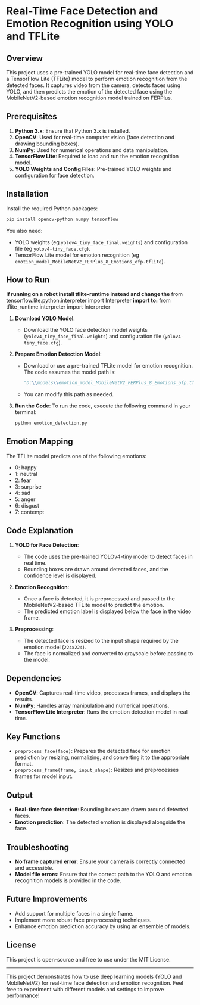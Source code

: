 # Real-Time Face Detection and Emotion Recognition using YOLO and TFLite

## Overview

This project uses a pre-trained YOLO model for real-time face detection and a TensorFlow Lite (TFLite) model to perform emotion recognition from the detected faces. It captures video from the camera, detects faces using YOLO, and then predicts the emotion of the detected face using the MobileNetV2-based emotion recognition model trained on FERPlus.

## Prerequisites

1. **Python 3.x**: Ensure that Python 3.x is installed.
2. **OpenCV**: Used for real-time computer vision (face detection and drawing bounding boxes).
3. **NumPy**: Used for numerical operations and data manipulation.
4. **TensorFlow Lite**: Required to load and run the emotion recognition model.
5. **YOLO Weights and Config Files**: Pre-trained YOLO weights and configuration for face detection.

## Installation

Install the required Python packages:

```bash
pip install opencv-python numpy tensorflow
```

You also need:
- YOLO weights (eg `yolov4_tiny_face_final.weights`) and configuration file (eg `yolov4-tiny_face.cfg`).
- TensorFlow Lite model for emotion recognition (eg `emotion_model_MobileNetV2_FERPlus_8_Emotions_ofp.tflite`).

## How to Run

**If running on a robot install tflite-runtime instead and change the** from tensorflow.lite.python.interpreter import Interpreter **import to:** from tflite_runtime.interpreter import Interpreter

1. **Download YOLO Model**:
   - Download the YOLO face detection model weights (`yolov4_tiny_face_final.weights`) and configuration file (`yolov4-tiny_face.cfg`).

2. **Prepare Emotion Detection Model**:
   - Download or use a pre-trained TFLite model for emotion recognition. The code assumes the model path is:
     
     ```python
     "D:\\models\\emotion_model_MobileNetV2_FERPlus_8_Emotions_ofp.tflite"
     ```
   
   - You can modify this path as needed.

3. **Run the Code**:
   To run the code, execute the following command in your terminal:
   
   ```bash
   python emotion_detection.py
   ```

## Emotion Mapping

The TFLite model predicts one of the following emotions:
- 0: happy
- 1: neutral
- 2: fear
- 3: surprise
- 4: sad
- 5: anger
- 6: disgust
- 7: contempt

## Code Explanation

1. **YOLO for Face Detection**:
   - The code uses the pre-trained YOLOv4-tiny model to detect faces in real time.
   - Bounding boxes are drawn around detected faces, and the confidence level is displayed.

2. **Emotion Recognition**:
   - Once a face is detected, it is preprocessed and passed to the MobileNetV2-based TFLite model to predict the emotion.
   - The predicted emotion label is displayed below the face in the video frame.

3. **Preprocessing**:
   - The detected face is resized to the input shape required by the emotion model (`224x224`).
   - The face is normalized and converted to grayscale before passing to the model.

## Dependencies

- **OpenCV**: Captures real-time video, processes frames, and displays the results.
- **NumPy**: Handles array manipulation and numerical operations.
- **TensorFlow Lite Interpreter**: Runs the emotion detection model in real time.

## Key Functions

- `preprocess_face(face)`: Prepares the detected face for emotion prediction by resizing, normalizing, and converting it to the appropriate format.
- `preprocess_frame(frame, input_shape)`: Resizes and preprocesses frames for model input.
  
## Output

- **Real-time face detection**: Bounding boxes are drawn around detected faces.
- **Emotion prediction**: The detected emotion is displayed alongside the face.

## Troubleshooting

- **No frame captured error**: Ensure your camera is correctly connected and accessible.
- **Model file errors**: Ensure that the correct path to the YOLO and emotion recognition models is provided in the code.

## Future Improvements

- Add support for multiple faces in a single frame.
- Implement more robust face preprocessing techniques.
- Enhance emotion prediction accuracy by using an ensemble of models.

## License

This project is open-source and free to use under the MIT License.

---

This project demonstrates how to use deep learning models (YOLO and MobileNetV2) for real-time face detection and emotion recognition. Feel free to experiment with different models and settings to improve performance!